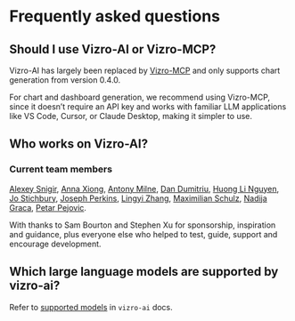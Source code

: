 # Frequently asked questions

## Should I use Vizro-AI or Vizro-MCP?

Vizro-AI has largely been replaced by [Vizro-MCP](https://vizro.readthedocs.io/projects/vizro-mcp/) and only supports chart generation from version 0.4.0.

For chart and dashboard generation, we recommend using Vizro-MCP, since it doesn’t require an API key and works with familiar LLM applications like VS Code, Cursor, or Claude Desktop, making it simpler to use.


## Who works on Vizro-AI?

### Current team members

[Alexey Snigir](https://github.com/l0uden), [Anna Xiong](https://github.com/Anna-Xiong), [Antony Milne](https://github.com/antonymilne), [Dan Dumitriu](https://github.com/dandumitriu1), [Huong Li Nguyen](https://github.com/huong-li-nguyen), [Jo Stichbury](https://github.com/stichbury), [Joseph Perkins](https://github.com/Joseph-Perkins), [Lingyi Zhang](https://github.com/lingyielia), [Maximilian Schulz](https://github.com/maxschulz-COL), [Nadija Graca](https://github.com/nadijagraca), [Petar Pejovic](https://github.com/petar-qb).

With thanks to Sam Bourton and Stephen Xu for sponsorship, inspiration and guidance, plus everyone else who helped to test, guide, support and encourage development.

## Which large language models are supported by vizro-ai?

Refer to [supported models](../user-guides/customize-vizro-ai.md#supported-models) in `vizro-ai` docs.
